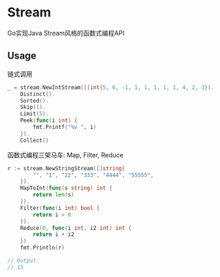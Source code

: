 # Stream

Go实现Java Stream风格的函数式编程API

## Usage

链式调用

```go
_ = stream.NewIntStream([]int{5, 6, -1, 1, 1, 1, 1, 1, 4, 2, 3}).
	Distinct().
	Sorted().
	Skip(1).
	Limit(5).
	Peek(func(i int) {
	    fmt.Printf("%v ", i)
	}).
	Collect()
```

函数式编程三架马车: Map, Filter, Reduce

```go
r := stream.NewStringStream([]string{
	    "", "1", "22", "333", "4444", "55555",
	}).
	MapToInt(func(s string) int {
	    return len(s)
	}).
	Filter(func(i int) bool {
	    return i > 0
	}).
	Reduce(0, func(i int, i2 int) int {
	    return i + i2
	})
	fmt.Println(r)

// Output:
// 15
```
